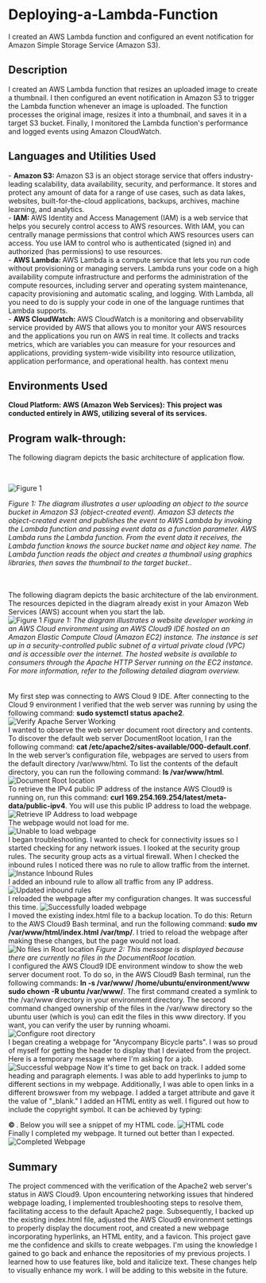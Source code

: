 # Deploying-a-Lambda-Function
I created an AWS Lambda function and configured an event notification for Amazon Simple Storage Service (Amazon S3).

 <h2>Description</h2> 
 I created an AWS Lambda function that resizes an uploaded image to create a thumbnail. I then configured an event notification in Amazon S3 to trigger the Lambda function whenever an image is uploaded. The function processes the original image, resizes it into a thumbnail, and saves it in a target S3 bucket. Finally, I monitored the Lambda function's performance and logged events using Amazon CloudWatch.<br /> 
 
 <h2>Languages and Utilities Used</h2>  
 - <b> Amazon S3: </b> Amazon S3 is an object storage service that offers industry-leading scalability, data availability, security, and performance. It stores and protect any amount of data for a range of use cases, such as data lakes, websites, built-for-the-cloud applications, backups, archives, machine learning, and analytics.<br />
- <b> IAM: </b> AWS Identity and Access Management (IAM) is a web service that helps you securely control access to AWS resources. With IAM, you can centrally manage permissions that control which AWS resources users can access. You use IAM to control who is authenticated (signed in) and authorized (has permissions) to use resources.<br />
- <b> AWS Lambda: </b> AWS Lambda is a compute service that lets you run code without provisioning or managing servers. Lambda runs your code on a high availability compute infrastructure and performs the administration of the compute resources, including server and operating system maintenance, capacity provisioning and automatic scaling, and logging. With Lambda, all you need to do is supply your code in one of the language runtimes that Lambda supports.<br />
- <b> AWS CloudWatch: </b> AWS CloudWatch is a monitoring and observability service provided by AWS that allows you to monitor your AWS resources and the applications you run on AWS in real time. It collects and tracks metrics, which are variables you can measure for your resources and applications, providing system-wide visibility into resource utilization, application performance, and operational health.
has context menu 
 
 <h2>Environments Used </h2>
 
  <b>Cloud Platform:
  AWS (Amazon Web Services): This project was conducted entirely in AWS, utilizing several of its services. 
  </b> 
  <h2>Program walk-through:</h2> 
  
  <p align="center"> 
    
The following diagram depicts the basic architecture of application flow.
 
<br/>

![Figure 1](https://i.imgur.com/uBiG1UT.png)
 
<i>Figure 1: The diagram illustrates a user uploading an object to the source bucket in Amazon S3 (object-created event). Amazon S3 detects the object-created event and publishes the event to AWS Lambda by invoking the Lambda function and passing event data as a function parameter. AWS Lambda runs the Lambda function. From the event data it receives, the Lambda function knows the source bucket name and object key name. The Lambda function reads the object and creates a thumbnail using graphics libraries, then saves the thumbnail to the target bucket..</i>
<br />
<br />
<br />


The following diagram depicts the basic architecture of the lab environment. The resources depicted in the diagram already exist in your Amazon Web Services (AWS) account when you start the lab. <br/> ![Figure 1](https://github.com/user-attachments/assets/a04afe38-bd83-4a8c-9480-0f03c0caffd5) <i>Figure 1: The diagram illustrates a website developer working in an AWS Cloud environment using an AWS Cloud9 IDE hosted on an Amazon Elastic Compute Cloud (Amazon EC2) instance. The instance is set up in a security-controlled public subnet of a virtual private cloud (VPC) and is accessible over the internet. The hosted website is available to consumers through the Apache HTTP Server running on the EC2 instance. For more information, refer to the following detailed diagram overview.</i> <br /> <br /> <br /> My first step was connecting to AWS Cloud 9 IDE. After connecting to the Cloud 9 environment I verified that the web server was running by using the following command: <b> sudo systemctl status apache2</b>. ![Verify Apache Server Working](https://github.com/user-attachments/assets/bbe078dc-6376-4ec1-b8ba-84799b14f32f) <br /> I wanted to observe the web server document root directory and contents. To discover the default web server DocumentRoot location, I ran the following command: <b> cat /etc/apache2/sites-available/000-default.conf</b>. In the web server’s configuration file, webpages are served to users from the default directory /var/www/html. To list the contents of the default directory, you can run the following command: <b> ls /var/www/html</b>. ![Document Root location](https://github.com/user-attachments/assets/22448fd9-25f4-4fc7-a62f-d047cca98a92) <br /> To retrieve the IPv4 public IP address of the instance AWS Cloud9 is running on, run this command: <b> curl 169.254.169.254/latest/meta-data/public-ipv4</b>. You will use this public IP address to load the webpage. ![Retrieve IP Address to load webpage](https://github.com/user-attachments/assets/81c30c1b-7eab-4a6d-a354-a4473d678f22) <br /> The webpage would not load for me. <br/> ![Unable to load webpage](https://github.com/user-attachments/assets/fc3791eb-6776-4385-bcfb-fe2fc6ef6105) <br /> I began troubleshooting. I wanted to check for connectivity issues so I started checking for any network issues. I looked at the security group rules. The security group acts as a virtual firewall. When I checked the inbound rules I noticed there was no rule to allow traffic from the internet. ![Instance Inbound Rules](https://github.com/user-attachments/assets/b47ef338-c2e4-45ba-91b6-75e97eb0e990) <br /> I added an inbound rule to allow all traffic from any IP address. ![Updated inbound rules](https://github.com/user-attachments/assets/0e8f4572-969a-4639-bbe2-6a8d6c3bc345) <br /> I reloaded the webpage after my configuration changes. It was successful this time. ![Successfully loaded webpage](https://github.com/user-attachments/assets/0947084f-eea7-4eee-939e-ad14f1f82cc2) <br /> I moved the existing index.html file to a backup location. To do this: Return to the AWS Cloud9 Bash terminal, and run the following command: <b> sudo mv /var/www/html/index.html /var/tmp/</b>. I tried to reload the webpage after making these changes, but the page would not load. ![No files in Root location](https://github.com/user-attachments/assets/92144ab3-8f4b-4fc0-a23a-547ecd74b64a) <i>Figure 2: This message is displayed because there are currently no files in the DocumentRoot location.</i> <br /> I configured the AWS Cloud9 IDE environment window to show the web server document root. To do so, in the AWS Cloud9 Bash terminal, run the following commands: <b> ln -s /var/www/ /home/ubuntu/environment/www sudo chown -R ubuntu /var/www/</b>. The first command created a symlink to the /var/www directory in your environment directory. The second command changed ownership of the files in the /var/www directory so the ubuntu user (which is you) can edit the files in this www directory. If you want, you can verify the user by running whoami. ![Configure root directory](https://github.com/user-attachments/assets/a2bd39a4-98ff-488f-807f-0b75c87e2a58) <br /> I began creating a <span zeum4c20="PR_1_0" data-ddnwab="PR_1_0" aria-invalid="grammar" class="Lm ng">webpage</span> for "Anycompany Bicycle parts". I was so proud of myself for getting the header to display that I deviated from the project. Here is a temporary message where I'm asking for a job. ![Successful webpage](https://github.com/user-attachments/assets/576b59f4-0434-4933-a737-fcd9fbcef71a) Now it's time to get back on track. I added some heading and paragraph elements. I was able to add hyperlinks to jump to different sections in my webpage. Additionally, I was able to open links in a different <span zeum4c20="PR_2_0" data-ddnwab="PR_2_0" aria-invalid="spelling" class="LI ng">browswer</span> from my webpage. I added a target attribute and gave it the value of "_blank." I added an HTML entity as well. I figured out how to include the copyright symbol. It can be achieved by typing: <b><p>&copy; </b>. Below you will see a snippet of my HTML code. ![HTML code](https://github.com/user-attachments/assets/be5b5706-5f3a-43f1-a119-17471606231e) <br /> Finally I completed my webpage. It turned out better than I expected. ![Completed Webpage](https://github.com/user-attachments/assets/de1a58fb-1875-431d-a32f-35b14e18a029) <br/> <h2>Summary</h2> The project commenced with the verification of the Apache2 web server's status in AWS Cloud9. Upon encountering networking issues that hindered webpage loading, I implemented troubleshooting steps to resolve them, facilitating access to the default Apache2 page. Subsequently, I backed up the existing index.html file, adjusted the AWS Cloud9 environment settings to properly display the document root, and created a new webpage incorporating hyperlinks, an HTML entity, and a favicon. This project gave me the confidence and skills to create webpages. I'm using the knowledge I gained to go back and enhance the repositories of my previous projects. I learned how to use features like, bold and italicize text. These changes help to visually enhance my work. I will be adding to this website in the future. <br /></div>
